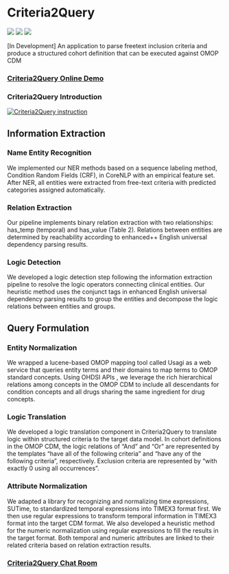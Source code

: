 # Criteria2Query
[![](https://img.shields.io/badge/online--demo-available-brightgreen.svg)](http://www.ohdsi.org/web/criteria2query/)
[![](https://img.shields.io/badge/introduction--video-available-brightgreen.svg)](https://www.youtube.com/watch?v=EYN2Md-DCR8)
[![](https://badges.gitter.im/Join%20Chat.svg)](https://gitter.im/Criteria2query/Lobby#)


[In Development] An application to parse freetext inclusion criteria and produce a structured cohort definition that can be executed against OMOP CDM


### [Criteria2Query Online Demo](http://www.ohdsi.org/web/criteria2query/)

### Criteria2Query Introduction
[![Criteria2Query instruction](https://i.imgur.com/CshfWd4.png)](https://www.youtube.com/watch?v=EYN2Md-DCR8)


## Information Extraction

### Name Entity Recognition
We implemented our NER methods based on a sequence labeling method, Condition Random Fields (CRF), in CoreNLP with an empirical feature set. After NER, all entities were extracted from free-text criteria with predicted categories assigned automatically.


### Relation Extraction
Our pipeline implements binary relation extraction with two relationships: has_temp (temporal) and has_value (Table 2). Relations between entities are determined by reachability according to enhanced++ English universal dependency parsing results.

### Logic Detection
We developed a logic detection step following the information extraction pipeline to resolve the logic operators connecting clinical entities. Our heuristic method uses the conjunct tags in enhanced English universal dependency parsing results to group the entities and decompose the logic relations between entities and groups.

## Query Formulation

### Entity Normalization
We wrapped a lucene-based OMOP mapping tool called Usagi as a web service that queries entity terms and their domains to map terms to OMOP standard concepts. Using OHDSI APIs , we leverage the rich hierarchical relations among concepts in the OMOP CDM to include all descendants for condition concepts and all drugs sharing the same ingredient for drug concepts.

### Logic Translation
We developed a logic translation component in Criteria2Query to translate logic within structured criteria to the target data model. In cohort definitions in the OMOP CDM, the logic relations of “And” and “Or” are represented by the templates “have all of the following criteria” and “have any of the following criteria”, respectively. Exclusion criteria are represented by “with exactly 0 using all occurrences”. 

### Attribute Normalization
We adapted a library for recognizing and normalizing time expressions, SUTime, to standardized temporal expressions into TIMEX3 format first. We then use regular expressions to transform temporal information in TIMEX3 format into the target CDM format. We also developed a heuristic method for the numeric normalization using regular expressions to fill the results in the target format. Both temporal and numeric attributes are linked to their related criteria based on relation extraction results.

### [Criteria2Query Chat Room](https://gitter.im/Criteria2query/Lobby#)
